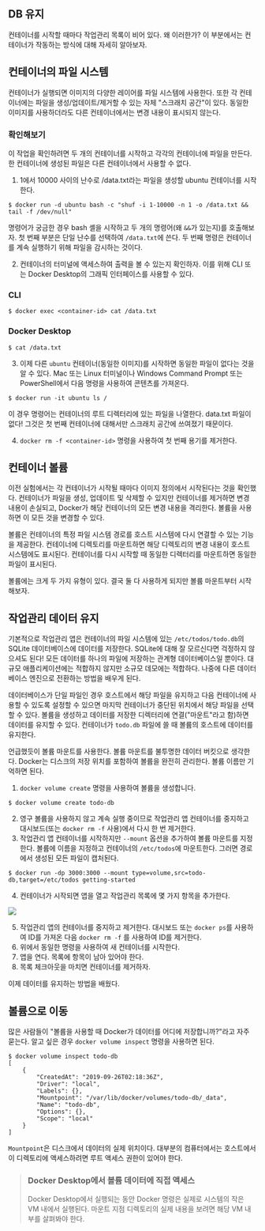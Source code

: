 ## DB 유지

컨테이너를 시작할 때마다 작업관리 목록이 비어 있다. 왜 이러한가? 이 부분에서는 컨테이너가 작동하는 방식에
대해 자세히 알아보자.

## 컨테이너의 파일 시스템

컨테이너가 실행되면 이미지의 다양한 레이어를 파일 시스템에 사용한다. 또한 각 컨테이너에는 파일을
생성/업데이트/제거할 수 있는 자체 "스크래치 공간"이 있다. 동일한 이미지를 사용하더라도 다른 컨테이너에서는
변경 내용이 표시되지 않는다.

### 확인해보기
이 작업을 확인하려면 두 개의 컨테이너를 시작하고 각각의 컨테이너에 파일을 만든다. 한 컨테이너에 생성된
파일은 다른 컨테이너에서 사용할 수 없다.

1. 1에서 10000 사이의 난수로 /data.txt라는 파일을 생성할 ubuntu 컨테이너를 시작한다.

```
$ docker run -d ubuntu bash -c "shuf -i 1-10000 -n 1 -o /data.txt && tail -f /dev/null"
```

명령어가 궁금한 경우 bash 셸을 시작하고 두 개의 명령어(왜 `&&`가 있는지)를 호출해보자. 첫 번째 부분은
단일 난수를 선택하여 `/data.txt`에 쓴다. 두 번째 명령은 컨테이너를 계속 실행하기 위해 파일을 감시하는
것이다.

2. 컨테이너의 터미널에 액세스하여 출력을 볼 수 있는지 확인하자. 이를 위해 CLI 또는 Docker Desktop의
   그래픽 인터페이스를 사용할 수 있다.

### CLI

```
$ docker exec <container-id> cat /data.txt
```

### Docker Desktop

```
$ cat /data.txt
```

3. 이제 다른 `ubuntu` 컨테이너(동일한 이미지)를 시작하면 동일한 파일이 없다는 것을 알 수 있다. Mac
   또는 Linux 터미널이나 Windows Command Prompt 또는 PowerShell에서 다음 명령을 사용하여 콘텐츠를
   가져온다.

```
$ docker run -it ubuntu ls /
```

이 경우 명령어는 컨테이너의 루트 디렉터리에 있는 파일을 나열한다. data.txt 파일이 없다! 그것은 첫 번째
컨테이너에 대해서만 스크래치 공간에 쓰여졌기 때문이다.

4. `docker rm -f <container-id>` 명령을 사용하여 첫 번째 용기를 제거한다.

## 컨테이너 볼륨

이전 실험에서는 각 컨테이너가 시작될 때마다 이미지 정의에서 시작된다는 것을 확인했다. 컨테이너가 파일을
생성, 업데이트 및 삭제할 수 있지만 컨테이너를 제거하면 변경 내용이 손실되고, Docker가 해당 컨테이너의
모든 변경 내용을 격리한다. 볼륨을 사용하면 이 모든 것을 변경할 수 있다.

볼륨은 컨테이너의 특정 파일 시스템 경로를 호스트 시스템에 다시 연결할 수 있는 기능을 제공한다. 컨테이너에
디렉토리를 마운트하면 해당 디렉토리의 변경 내용이 호스트 시스템에도 표시된다. 컨테이너를 다시 시작할 때
동일한 디렉터리를 마운트하면 동일한 파일이 표시된다.

볼륨에는 크게 두 가지 유형이 있다. 결국 둘 다 사용하게 되지만 볼륨 마운트부터 시작해보자.

## 작업관리 데이터 유지

기본적으로 작업관리 앱은 컨테이너의 파일 시스템에 있는 `/etc/todos/todo.db`의 SQLite 데이터베이스에
데이터를 저장한다. SQLite에 대해 잘 모르신다면 걱정하지 않으셔도 된다! 모든 데이터를 하나의 파일에
저장하는 관계형 데이터베이스일 뿐이다. 대규모 애플리케이션에는 적합하지 않지만 소규모 데모에는 적합하다.
나중에 다른 데이터베이스 엔진으로 전환하는 방법을 배우게 된다.

데이터베이스가 단일 파일인 경우 호스트에서 해당 파일을 유지하고 다음 컨테이너에 사용할 수 있도록 설정할 수
있으면 마지막 컨테이너가 중단된 위치에서 해당 파일을 선택할 수 있다. 볼륨을 생성하고 데이터를 저장한
디렉터리에 연결("마운트"라고 함)하면 데이터를 유지할 수 있다. 컨테이너가 `todo.db` 파일에 쓸 때
볼륨의 호스트에 데이터를 유지한다.

언급했듯이 볼륨 마운트를 사용한다. 볼륨 마운트를 불투명한 데이터 버킷으로 생각한다. Docker는 디스크의
저장 위치를 포함하여 볼륨을 완전히 관리한다. 볼륨 이름만 기억하면 된다.

1. `docker volume create` 명령을 사용하여 볼륨을 생성합니다.

```
$ docker volume create todo-db
```

2. 영구 볼륨을 사용하지 않고 계속 실행 중이므로 작업관리 앱 컨테이너를 중지하고 대시보드(또는
   `docker rm -f` 사용)에서 다시 한 번 제거한다.
3. 작업관리 앱 컨테이너를 시작하지만 `--mount` 옵션을 추가하여 볼륨 마운트를 지정한다. 볼륨에 이름을
   지정하고 컨테이너의 `/etc/todos`에 마운트한다. 그러면 경로에서 생성된 모든 파일이 캡처된다.

```
$ docker run -dp 3000:3000 --mount type=volume,src=todo-db,target=/etc/todos getting-started
```

4. 컨테이너가 시작되면 앱을 열고 작업관리 목록에 몇 가지 항목을 추가한다.

![](https://docs.docker.com/get-started/images/items-added.png)

5. 작업관리 앱의 컨테이너를 중지하고 제거한다. 대시보드 또는 `docker ps`를 사용하여 ID를 가져온 다음
   `docker rm -f` 를 사용하여 ID를 제거한다.
6. 위에서 동일한 명령을 사용하여 새 컨테이너를 시작한다.
7. 앱을 연다. 목록에 항목이 남아 있어야 한다.
8. 목록 체크아웃을 마치면 컨테이너를 제거하자.

이제 데이터를 유지하는 방법을 배웠다.

## 볼륨으로 이동

많은 사람들이 "볼륨을 사용할 때 Docker가 데이터를 어디에 저장합니까?"라고 자주 묻는다. 알고 싶은 경우
`docker volume inspect` 명령을 사용하면 된다.

```
$ docker volume inspect todo-db
[
    {
        "CreatedAt": "2019-09-26T02:18:36Z",
        "Driver": "local",
        "Labels": {},
        "Mountpoint": "/var/lib/docker/volumes/todo-db/_data",
        "Name": "todo-db",
        "Options": {},
        "Scope": "local"
    }
]
```

`Mountpoint`은 디스크에서 데이터의 실제 위치이다. 대부분의 컴퓨터에서는 호스트에서 이 디렉토리에
액세스하려면 루트 액세스 권한이 있어야 한다.

> ### Docker Desktop에서 볼륨 데이터에 직접 액세스
>
> Docker Desktop에서 실행되는 동안 Docker 명령은 실제로 시스템의 작은 VM 내에서 실행된다. 마운트
> 지점 디렉토리의 실제 내용을 보려면 해당 VM 내부를 살펴봐야 한다.
